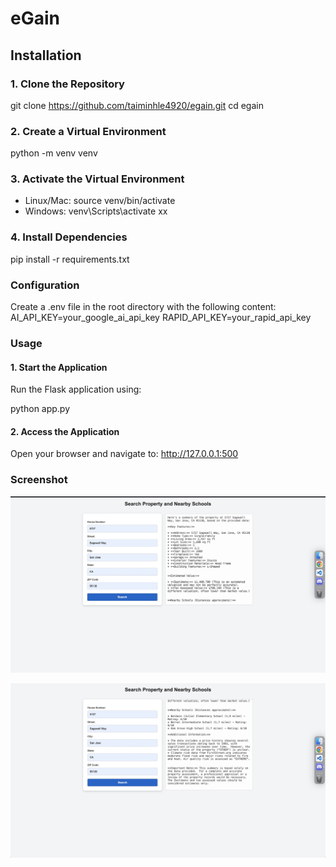 # eGain 

## Installation

### 1. Clone the Repository

git clone https://github.com/taiminhle4920/egain.git
cd egain

### 2. Create a Virtual Environment
python -m venv venv

### 3. Activate the Virtual Environment
*   Linux/Mac: source venv/bin/activate
*   Windows: venv\Scripts\activate
xx
### 4. Install Dependencies
pip install -r requirements.txt

### Configuration
Create a .env file in the root directory with the following content:
AI_API_KEY=your_google_ai_api_key
RAPID_API_KEY=your_rapid_api_key


### Usage
#### 1. Start the Application
Run the Flask application using:

python app.py

#### 2. Access the Application
Open your browser and navigate to:
http://127.0.0.1:500

### Screenshot

![Search Results](screenshot/sc1.jpg)

![Search Results](screenshot/sc2.jpg)